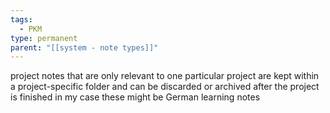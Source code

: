 ```yaml
---
tags:
  - PKM
type: permanent
parent: "[[system - note types]]"
---
```

project notes that are only relevant to one particular project are kept within a project-specific folder and can be discarded or archived after the project is finished in my case these might be German learning notes
